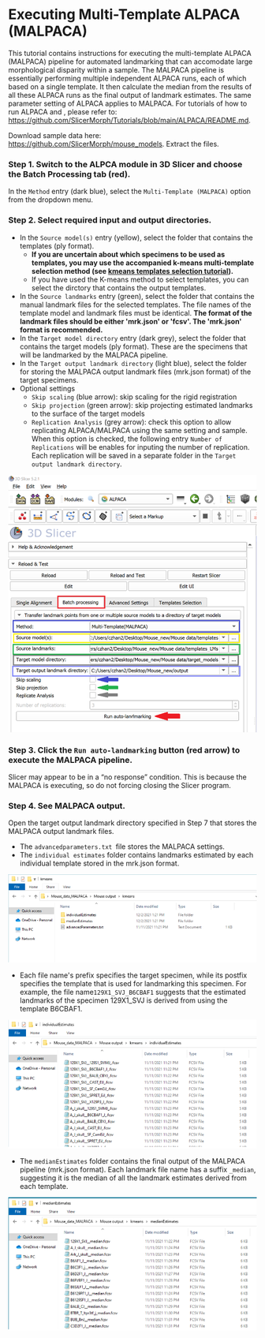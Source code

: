 # Executing Multi-Template ALPACA (MALPACA) 
This tutorial contains instructions for executing the multi-template ALPACA (MALPACA) pipeline for automated landmarking that can accomodate large morphological disparity within a sample. The MALPACA pipeline is essentially performing multiple independent ALPACA runs, each of which based on a single template. It then calculate the median from the results of all these ALPACA runs as the final output of landmark estimates. The same parameter setting of ALPACA applies to MALPACA. For tutorials of how to run ALPACA and , please refer to: https://github.com/SlicerMorph/Tutorials/blob/main/ALPACA/README.md. 

Download sample data here: https://github.com/SlicerMorph/mouse_models. Extract the files.

### Step 1. Switch to the ALPCA module in 3D Slicer and choose the Batch Processing tab (red). 
In the `Method` entry (dark blue), select the `Multi-Template (MALPACA)` option from the dropdown menu.

### Step 2. Select required input and output directories.
* In the `Source model(s)` entry (yellow), select the folder that contains the templates (ply format). 
  * **If you are uncertain about which specimens to be used as templates, you may use the accompanied k-means multi-template selection method (see [kmeans templates selection tutorial](https://github.com/SlicerMorph/Tutorials/blob/main/MALPACA/K-means_templates_selection.md)).**
  * If you have used the K-means method to select templates, you can select the dirctory that contains the output templates. 
* In the `Source landmarks` entry (green), select the folder that contains the manual landmark files for the selected templates. The file names of the template model and landmark files must be identical. **The format of the landmark files should be either 'mrk.json' or 'fcsv'. The 'mrk.json' format is recommended.**
* In the `Target model directory` entry (dark grey), select the folder that contains the target models (ply format). These are the specimens that will be landmarked by the MALPACA pipeline.
* In the `Target output landmark directory` (light blue), select the folder for storing the MALPACA output landmark files (mrk.json format) of the target specimens.
* Optional settings
  * `Skip scaling` (blue arrow): skip scaling for the rigid registration
  * `Skip projection` (green arrow): skip projecting estimated landmarks to the surface of the target models
  * `Replication Analysis` (grey arrow): check this option to allow replicating ALPACA/MALPACA using the same setting and sample. When this option is checked, the following entry `Number of Replications` will be enables for inputing the number of replication. Each replication will be saved in a separate folder in the `Target output landmark directory`.

<p align="center">
<img src="./kmeans_MALPACA_images/MALPACA_019.png", width = 600>
<p/>

### Step 3. Click the `Run auto-landmarking` button (red arrow) to execute the MALPACA pipeline.
Slicer may appear to be in a “no response” condition. This is because the MALPACA is executing, so do not forcing closing the Slicer program.

### Step 4. See MALPACA output.
Open the target output landmark directory specified in Step 7 that stores the MALPACA output landmark files.
* The `advancedparameters.txt `file stores the MALPACA settings.
* The `individual estimates` folder contains landmarks estimated by each individual template stored in the mrk.json format.

<p align="center">
<img src="./kmeans_MALPACA_images/MALPACA_020.png">
<p/>


* Each file name's prefix specifies the target specimen, while its postfix specifies the template that is used for landmarking this specimen. For example, the file name`129X1_SVJ_B6CBAF1` suggests that the estimated landmarks of the specimen 129X1_SVJ is derived from using the template B6CBAF1.


<p align="center">
<img src="./kmeans_MALPACA_images/MALPACA_021.png">
<p/>


* The `medianEstimates` folder contains the final output of the MALPACA pipeline (mrk.json format). Each landmark file name has a suffix `_median`, suggesting it is the median of all the landmark estimates derived from each template.

<p align="center">
<img src="./kmeans_MALPACA_images/MALPACA_022.png">
<p/>

